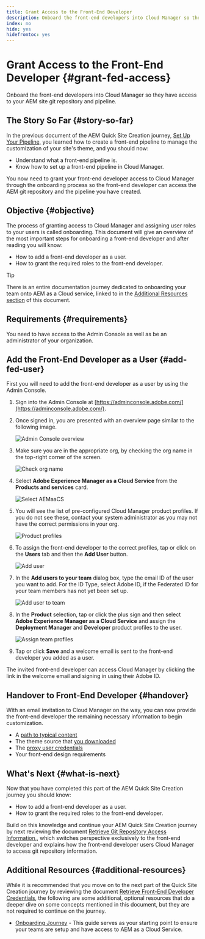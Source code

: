 ```yaml
---
title: Grant Access to the Front-End Developer
description: Onboard the front-end developers into Cloud Manager so they have access to your AEM site git repository and pipeline.
index: no
hide: yes
hidefromtoc: yes
---
```


# Grant Access to the Front-End Developer {#grant-fed-access}

Onboard the front-end developers into Cloud Manager so they have access to your AEM site git repository and pipeline.

## The Story So Far {#story-so-far}

In the previous document of the AEM Quick Site Creation journey, [Set Up Your Pipeline,](setup-pipeline.md) you learned how to create a front-end pipeline to manage the customization of your site's theme, and you should now:

* Understand what a front-end pipeline is.
* Know how to set up a front-end pipeline in Cloud Manager.

You now need to grant your front-end developer access to Cloud Manager through the onboarding process so the front-end developer can access the AEM git repository and the pipeline you have created.

## Objective {#objective}

The process of granting access to Cloud Manager and assigning user roles to your users is called onboarding. This document will give an overview of the most important steps for onboarding a front-end developer and after reading you will know:

* How to add a front-end developer as a user.
* How to grant the required roles to the front-end developer.

>[!TIP]
>
>There is an entire documentation journey dedicated to onboarding your team onto AEM as a Cloud service, linked to in the [Additional Resources section](#additional-resources) of this document.

## Requirements {#requirements}

You need to have access to the Admin Console as well as be an administrator of your organization.

## Add the Front-End Developer as a User {#add-fed-user}

First you will need to add the front-end developer as a user by using the Admin Console.

1. Sign into the Admin Console at [https://adminconsole.adobe.com/](https://adminconsole.adobe.com/).

1. Once signed in, you are presented with an overview page similar to the following image.

   ![Admin Console overview](assets/admin-console.png)

1. Make sure you are in the appropriate org, by checking the org name in the top-right corner of the screen.

   ![Check org name](assets/correct-org.png)

1. Select **Adobe Experience Manager as a Cloud Service** from the **Products and services** card.

   ![Select AEMaaCS](assets/select-aemaacs.png)

1. You will see the list of pre-configured Cloud Manager product profiles. If you do not see these, contact your system administrator as you may not have the correct permissions in your org.

   ![Product profiles](assets/product-profiles.png)

1. To assign the front-end developer to the correct profiles, tap or click on the **Users** tab and then the **Add User** button.

   ![Add user](assets/add-user.png)

1. In the **Add users to your team** dialog box, type the email ID of the user you want to add. For the ID Type, select Adobe ID, if the Federated ID for your team members has not yet been set up.

   ![Add user to team](assets/add-to-team.png)

1. In the **Product** selection, tap or click the plus sign and then select **Adobe Experience Manager as a Cloud Service** and assign the **Deployment Manager** and **Developer** product profiles to the user.

   ![Assign team profiles](assets/assign-team.png)

1. Tap or click **Save** and a welcome email is sent to the front-end developer you added as a user.

The invited front-end developer can access Cloud Manager by clicking the link in the welcome email and signing in using their Adobe ID.

## Handover to Front-End Developer {#handover}

With an email invitation to Cloud Manager on the way, you can now provide the front-end developer the remaining necessary information to begin customization.

* A [path to typical content](#example-page)
* The theme source that [you downloaded](#download-theme)
* The [proxy user credentials](#proxy-user)
* Your front-end design requirements

## What's Next {#what-is-next}

Now that you have completed this part of the AEM Quick Site Creation journey you should know:

* How to add a front-end developer as a user.
* How to grant the required roles to the front-end developer.

Build on this knowledge and continue your AEM Quick Site Creation journey by next reviewing the document [Retrieve Git Repository Access Information,](retrieve-access.md), which switches perspective exclusively to the front-end developer and explains how the front-end developer users Cloud Manager to access git repository information.

## Additional Resources {#additional-resources}

While it is recommended that you move on to the next part of the Quick Site Creation journey by reviewing the document [Retrieve Front-End Developer Credentials,](retrieve-access.md) the following are some additional, optional resources that do a deeper dive on some concepts mentioned in this document, but they are not required to continue on the journey.

* [Onboarding Journey](/help/journey-onboarding/home.md) - This guide serves as your starting point to ensure your teams are setup and have access to AEM as a Cloud Service.


